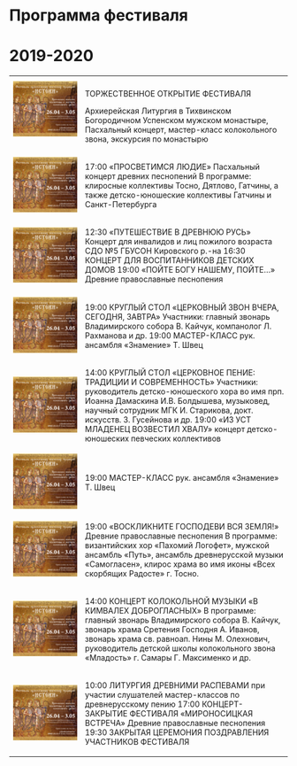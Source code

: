 <h1>Программа фестиваля</h1>
<h1>2019-2020</h1>
<div>
<table class="event-table">
  <col width="130">
  <col width="*">
  <tr>
    <th></th>
    <th></th>
  </tr>
  
  <tr>
    <td valign="top">
		<img class="event-img" src="https://raw.githubusercontent.com/Max1992/fde-storage/master/pictures/afisha.jpg">
	</td>
    <td>
        <p class="red-title">ТОРЖЕСТВЕННОЕ ОТКРЫТИЕ ФЕСТИВАЛЯ</p>
		<p>Архиерейская Литургия в Тихвинском Богородичном Успенском мужском монастыре, Пасхальный концерт, мастер-класс колокольного звона, экскурсия по монастырю</p>
	</td>
  </tr>
  
  <tr>
    <td><img class="event-img" src="https://raw.githubusercontent.com/Max1992/fde-storage/master/pictures/afisha.jpg"></td>
    <td>
		<p>17:00  «ПРОСВЕТИМСЯ ЛЮДИЕ» Пасхальный концерт древних песнопений В программе: клиросные коллективы Тосно, Дятлово,  Гатчины, а также детско-юношеские коллективы Гатчины и Санкт-Петербурга</p>
	</td>
  </tr>
  
  <tr>
    <td><img class="event-img" src="https://raw.githubusercontent.com/Max1992/fde-storage/master/pictures/afisha.jpg"></td>
    <td>
		<p>12:30  «ПУТЕШЕСТВИЕ В ДРЕВНЮЮ РУСЬ» Концерт для инвалидов и лиц пожилого возраста СДО №5 ГБУСОН Кировского р.-на 16:30 КОНЦЕРТ ДЛЯ ВОСПИТАННИКОВ ДЕТСКИХ ДОМОВ 19:00  «ПОЙТЕ БОГУ НАШЕМУ, ПОЙТЕ…»  Древние православные песнопения</p>
	</td>
  </tr>
  
  <tr>
    <td><img class="event-img" src="https://raw.githubusercontent.com/Max1992/fde-storage/master/pictures/afisha.jpg"></td>
    <td>
		<p>19:00 КРУГЛЫЙ СТОЛ «ЦЕРКОВНЫЙ ЗВОН  ВЧЕРА, СЕГОДНЯ, ЗАВТРА» Участники: главный звонарь Владимирского собора В. Кайчук, компанолог Л. Рахманова и др. 19:00 МАСТЕР-КЛАСС рук. ансамбля «Знамение» Т. Швец
</p>
	</td>
  </tr>
  
  <tr>
    <td><img class="event-img" src="https://raw.githubusercontent.com/Max1992/fde-storage/master/pictures/afisha.jpg"></td>
    <td>
		<p>14:00 КРУГЛЫЙ СТОЛ «ЦЕРКОВНОЕ ПЕНИЕ: ТРАДИЦИИ И СОВРЕМЕННОСТЬ» Участники: руководитель детско-юношеского хора во имя прп. Иоанна Дамаскина И.В. Болдышева, музыковед, научный сотрудник МГК И. Старикова, докт. искусств. З. Гусейнова и др. 19:00 «ИЗ УСТ МЛАДЕНЕЦ ВОЗВЕСТИЛ ХВАЛУ» концерт детско-юношеских певческих коллективов </p>
	</td>
  </tr>  
  
  <tr>
    <td><img class="event-img" src="https://raw.githubusercontent.com/Max1992/fde-storage/master/pictures/afisha.jpg"></td>
    <td>
		<p>19:00 МАСТЕР-КЛАСС рук. ансамбля «Знамение» Т. Швец</p>
	</td>
  </tr>
  
  <tr>
    <td><img class="event-img" src="https://raw.githubusercontent.com/Max1992/fde-storage/master/pictures/afisha.jpg"></td>
    <td>
		<p>19:00 «ВОСКЛИКНИТЕ ГОСПОДЕВИ ВСЯ ЗЕМЛЯ!» Древние православные песнопения В программе: византийских хор «Пахомий Логофет»,  мужской ансамбль «Путь», ансамбль древнерусской музыки «Самогласен», клирос храма во имя иконы «Всех скорбящих Радосте» г. Тосно.</p>
	</td>
  </tr>
  
  <tr>
    <td><img class="event-img" src="https://raw.githubusercontent.com/Max1992/fde-storage/master/pictures/afisha.jpg"></td>
    <td>
		<p>14:00 КОНЦЕРТ КОЛОКОЛЬНОЙ МУЗЫКИ «В КИМВАЛЕХ ДОБРОГЛАСНЫХ» В программе: главный звонарь Владимирского собора В. Кайчук, звонарь храма Сретения Господня А. Иванов, звонарь храма св. равноап. Нины М. Олехнович, руководитель детской школы колокольного звона «Младость»  г. Самары  Г. Максименко и др.
</p>
	</td>
  </tr>
  
  <tr>
    <td><img class="event-img" src="https://raw.githubusercontent.com/Max1992/fde-storage/master/pictures/afisha.jpg"></td>
    <td>
		<p>10:00 ЛИТУРГИЯ ДРЕВНИМИ РАСПЕВАМИ при участии слушателей мастер-классов по древнерусскому пению 17:00 КОНЦЕРТ-ЗАКРЫТИЕ ФЕСТИВАЛЯ «МИРОНОСИЦКАЯ ВСТРЕЧА» Древние православные песнопения 19:30 ЗАКРЫТАЯ ЦЕРЕМОНИЯ ПОЗДРАВЛЕНИЯ УЧАСТНИКОВ ФЕСТИВАЛЯ </p>
	</td>
  </tr> 

</table>
</div>
